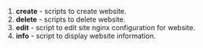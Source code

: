 
1.  **create** - scripts to create website. 
1.  **delete** - scripts to delete website. 
1.  **edit**  - script to edit site nginx configuration for website.
1.  **info**  - script to display website information.

